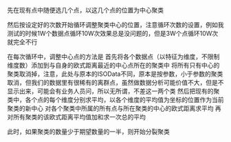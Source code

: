 先在现有点中随便选几个点，以这几个点的位置为中心聚类

然后按设定好的次数开始循环调整聚类中心的位置，注意循环次数的设置，例如我测试的时候1W个数据点循环10W次效果总是没问题的，但是3W个点循环10W次就完全不行

在每次循环中，调整中心点的方法是
首先将各个数据点（以特征为维度，不限制维度数）添加到与自身的欧式距离最近的中心点所在的聚类中
将所有只有中心的聚类取消掉，注意，此处与原本的ISOData不同，原本是按参数，小于参数的聚类取消，但我们的数据里有很稀有的离群点，虽然做数据分析可能价值不大，但是不显示出来，可能会有业务人员问，所以无所谓，不差这一两个类
然后把现有的聚类中，各个点的每个维度分别求平均，以各个维度的平均值为坐标的位置作为当前聚类的新中心
对各个聚类中所属的所有点与所在聚类的中心的欧式距离求平均
再对所有聚类的该欧式距离平均值加和求一次总的平均

此时，如果聚类的数量少于期望数量的一半，则开始分裂聚类

